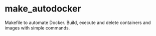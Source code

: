 # make_autodocker
Makefile to automate Docker. Build, execute and delete containers and images with simple commands.
